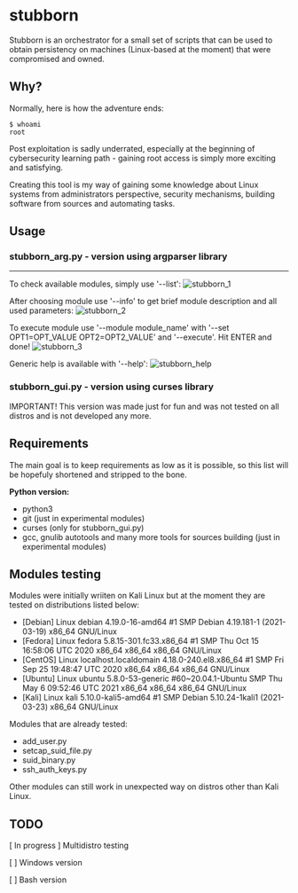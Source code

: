 # stubborn
Stubborn is an orchestrator for a small set of scripts that can be used to obtain persistency on machines (Linux-based at the moment) that were compromised and owned.


## Why?
Normally, here is how the adventure ends:
```
$ whoami
root
```
Post exploitation is sadly underrated, especially at the beginning of cybersecurity learning path - gaining root access is simply more exciting and satisfying.

Creating this tool is my way of gaining some knowledge about Linux systems from administrators perspective, security mechanisms, building software from sources and automating tasks.

## Usage
### stubborn_arg.py - version using argparser library
----
To check available modules, simply use '--list':
![stubborn_1](https://user-images.githubusercontent.com/54325660/119622774-c12e0800-be07-11eb-8524-aff6ac41849f.png)

After choosing module use '--info' to get brief module description and all used parameters:
![stubborn_2](https://user-images.githubusercontent.com/54325660/119622804-c8551600-be07-11eb-8104-32cdc4d37789.png)

To execute module use '--module module_name' with '--set OPT1=OPT_VALUE OPT2=OPT2_VALUE' and '--execute'. Hit ENTER and done!
![stubborn_3](https://user-images.githubusercontent.com/54325660/119622816-cb500680-be07-11eb-82f8-c5d213dacf09.png)

Generic help is available with '--help':
![stubborn_help](https://user-images.githubusercontent.com/54325660/119622980-03574980-be08-11eb-8f7c-756143f0b2d7.png)

### stubborn_gui.py - version using curses library
IMPORTANT! This version was made just for fun and was not tested on all distros and is not developed any more. 

## Requirements
The main goal is to keep requirements as low as it is possible, so this list will be hopefuly shortened and stripped to the bone.

**Python version:**
* python3
* git (just in experimental modules)
* curses (only for stubborn_gui.py)
* gcc, gnulib autotools and many more tools for sources building (just in experimental modules)

## Modules testing
Modules were initially wriiten on Kali Linux but at the moment they are tested on distributions listed below:
- [Debian] Linux debian 4.19.0-16-amd64 #1 SMP Debian 4.19.181-1 (2021-03-19) x86_64 GNU/Linux
- [Fedora] Linux fedora 5.8.15-301.fc33.x86_64 #1 SMP Thu Oct 15 16:58:06 UTC 2020 x86_64 x86_64 x86_64 GNU/Linux
- [CentOS] Linux localhost.localdomain 4.18.0-240.el8.x86_64 #1 SMP Fri Sep 25 19:48:47 UTC 2020 x86_64 x86_64 x86_64 GNU/Linux
- [Ubuntu] Linux ubuntu 5.8.0-53-generic #60~20.04.1-Ubuntu SMP Thu May 6 09:52:46 UTC 2021 x86_64 x86_64 x86_64 GNU/Linux
- [Kali]   Linux kali 5.10.0-kali5-amd64 #1 SMP Debian 5.10.24-1kali1 (2021-03-23) x86_64 GNU/Linux

Modules that are already tested:
- add_user.py
- setcap_suid_file.py
- suid_binary.py
- ssh_auth_keys.py

Other modules can still work in unexpected way on distros other than Kali Linux. 

## TODO
[ In progress ] Multidistro testing

[ ] Windows version

[ ] Bash version
